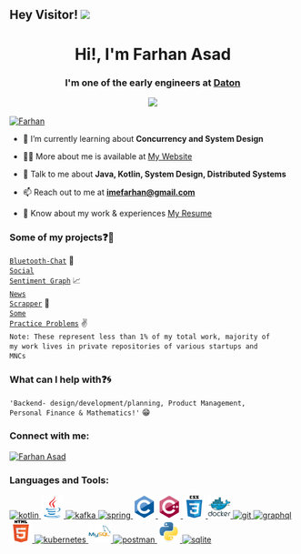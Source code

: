 ## Hey Visitor! <img src="https://raw.githubusercontent.com/iampavangandhi/iampavangandhi/master/gifs/Hi.gif" width="30px">

<h1 align="center">Hi!, I'm Farhan Asad</h1>
<!--h3 align="center">I'm one of the Founding Engineers at <a href="https://sarasanalytics.com/daton" target="_blank"> <img src="https://github.com/imefarhan/imefarhan/blob/0a2eb429d297c5d0ac469a312dd57a44e328112d/daton_logo.svg" style="background-color:white;padding:20px;" alt="Saras Analytics" width="40" height="40"/> </a> </h3-->

<h3 align="center">I'm one of the early engineers at <a href="https://sarasanalytics.com/daton">Daton</a></h3>

<p align="center">
  <img src="https://github.com/imefarhan/imefarhan/blob/217ed70753ac672f80edbeda1064480b9ccf4104/FarhanBanner.gif"/>
</p>

<p align="left"> <a href="https://twitter.com/andOnIMust" target="blank"><img src="https://img.shields.io/twitter/follow/Farhan?logo=twitter&style=for-the-badge" alt="Farhan" /></a> </p>

- 🌱 I’m currently learning about **Concurrency and System Design**

- 👨‍💻 More about me is available at [My Website](https://imefarhan.github.io/)

- 💬 Talk to me about **Java, Kotlin, System Design, Distributed Systems**

- 📫 Reach out to me at **imefarhan@gmail.com**

- 📄 Know about my work & experiences [My Resume](https://drive.google.com/file/d/1iPoGf1mVrXLP0sCFe22IbwuTMzE4ZW_K/view?usp=sharing)

### Some of my projects:question::rocket:
<code>[Bluetooth-Chat](https://github.com/imefarhan/Bluetooth-Chat)</code> :email:     
<code>[Social Sentiment Graph](https://github.com/imefarhan/Social-Sentiment-Graphs)</code> :chart_with_upwards_trend:  
<code>[News Scrapper](https://github.com/imefarhan/News-Scrapper)</code> :scroll:  
<code>[Some Practice Problems](https://github.com/imefarhan/Practice-Problems)</code> :v:  
<code>Note: These represent less than 1% of my total work, majority of my work lives in private repositories of various startups and MNCs</code>

### What can I help with:question::cyclone:
<code>'Backend- design/development/planning, Product Management, Personal Finance & Mathematics!'</code> :grin:

<h3 align="left">Connect with me:</h3>
<p align="left">
<a href="https://www.linkedin.com/in/imefarhan/" target="blank"><img align="center" src="https://github.com/melanieshi0120/melanieshi0120/blob/master/linkedin.ico" alt="Farhan Asad" height="30" width="80" /></a>
</p>

<h3 align="left">Languages and Tools:</h3>
<p align="left">

<a href="https://kotlinlang.org" target="_blank"> <img src="https://www.vectorlogo.zone/logos/kotlinlang/kotlinlang-icon.svg" alt="kotlin" width="40" height="40"/> </a> 
<a href="https://www.java.com" target="_blank"> <img src="https://raw.githubusercontent.com/devicons/devicon/master/icons/java/java-original.svg" alt="java" width="40" height="40"/> </a> 
<a href="https://kafka.apache.org/" target="_blank"> <img src="https://www.vectorlogo.zone/logos/apache_kafka/apache_kafka-icon.svg" alt="kafka" width="40" height="40"/> </a> 
<a href="https://spring.io/" target="_blank"> <img src="https://www.vectorlogo.zone/logos/springio/springio-icon.svg" alt="spring" width="40" height="40"/> </a> 
<a href="https://www.cprogramming.com/" target="_blank"> <img src="https://raw.githubusercontent.com/devicons/devicon/master/icons/c/c-original.svg" alt="c" width="40" height="40"/> </a> 
<a href="https://www.w3schools.com/cpp/" target="_blank"> <img src="https://raw.githubusercontent.com/devicons/devicon/master/icons/cplusplus/cplusplus-original.svg" alt="cplusplus" width="40" height="40"/> </a> 
<a href="https://www.w3schools.com/css/" target="_blank"> <img src="https://raw.githubusercontent.com/devicons/devicon/master/icons/css3/css3-original-wordmark.svg" alt="css3" width="40" height="40"/> </a> 
<a href="https://www.docker.com/" target="_blank"> <img src="https://raw.githubusercontent.com/devicons/devicon/master/icons/docker/docker-original-wordmark.svg" alt="docker" width="40" height="40"/> </a> 
<a href="https://git-scm.com/" target="_blank"> <img src="https://www.vectorlogo.zone/logos/git-scm/git-scm-icon.svg" alt="git" width="40" height="40"/> </a> 
<a href="https://graphql.org" target="_blank"> <img src="https://www.vectorlogo.zone/logos/graphql/graphql-icon.svg" alt="graphql" width="40" height="40"/> </a> 
<a href="https://www.w3.org/html/" target="_blank"> <img src="https://raw.githubusercontent.com/devicons/devicon/master/icons/html5/html5-original-wordmark.svg" alt="html5" width="40" height="40"/> </a> 
<a href="https://kubernetes.io" target="_blank"> <img src="https://www.vectorlogo.zone/logos/kubernetes/kubernetes-icon.svg" alt="kubernetes" width="40" height="40"/> </a> 
<a href="https://www.mysql.com/" target="_blank"> <img src="https://raw.githubusercontent.com/devicons/devicon/master/icons/mysql/mysql-original-wordmark.svg" alt="mysql" width="40" height="40"/> </a> 
<a href="https://postman.com" target="_blank"> <img src="https://www.vectorlogo.zone/logos/getpostman/getpostman-icon.svg" alt="postman" width="40" height="40"/> </a> 
<a href="https://www.python.org" target="_blank"> <img src="https://raw.githubusercontent.com/devicons/devicon/master/icons/python/python-original.svg" alt="python" width="40" height="40"/> </a> 
<a href="https://www.sqlite.org/" target="_blank"> <img src="https://www.vectorlogo.zone/logos/sqlite/sqlite-icon.svg" alt="sqlite" width="40" height="40"/> </a> </p>
